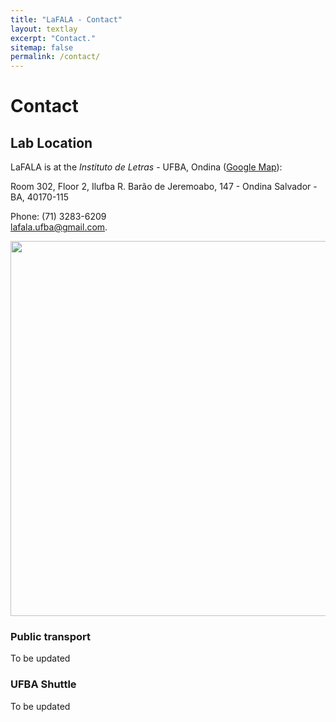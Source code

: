 ```yaml
---
title: "LaFALA - Contact"
layout: textlay
excerpt: "Contact."
sitemap: false
permalink: /contact/
---
```


# Contact

## Lab Location

LaFALA is at the *Instituto de Letras* - UFBA, Ondina ([Google Map](https://goo.gl/maps/HgfYWuHgXBSov3S8A)):

Room 302, Floor 2, Ilufba
R. Barão de Jeremoabo, 147 - Ondina
Salvador - BA, 40170-115

Phone: (71) 3283-6209
<br/>
<a href="mailto:lafala.ufba@gmail.com">lafala.ufba@gmail.com</a>. 

<img src="{{ site.url }}{{ site.baseurl }}/images/contactpic/map.png" style="width: 600px">

 
### Public transport
To be updated 
 
### UFBA Shuttle
To be updated 
